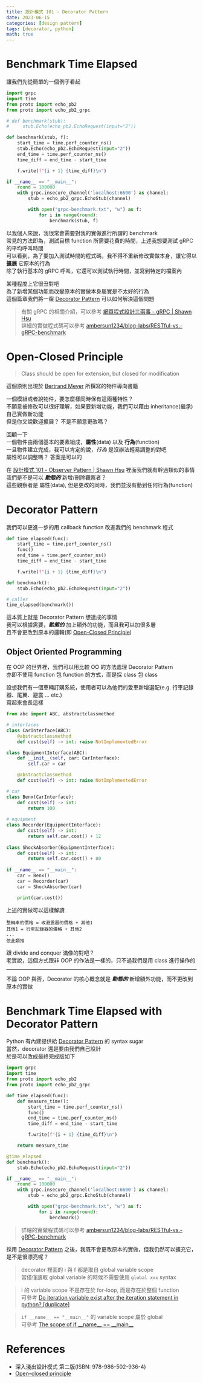 ```yaml
---
title: 設計模式 101 - Decorator Pattern
date: 2023-06-15
categories: [design pattern]
tags: [decorator, python]
math: true
---
```


# Benchmark Time Elapsed
讓我們先從簡單的一個例子看起
```python
import grpc
import time
from proto import echo_pb2
from proto import echo_pb2_grpc

# def benchmark(stub):
#     stub.Echo(echo_pb2.EchoRequest(input="2"))

def benchmark(stub, f):
    start_time = time.perf_counter_ns()
    stub.Echo(echo_pb2.EchoRequest(input="2"))
    end_time = time.perf_counter_ns()
    time_diff = end_time - start_time

    f.write(f"{i + 1} {time_diff}\n")

if __name__ == "__main__":
    round = 100000
    with grpc.insecure_channel('localhost:6600') as channel:
        stub = echo_pb2_grpc.EchoStub(channel)

        with open("grpc-benchmark.txt", "w") as f:
            for i in range(round):
                benchmark(stub, f)
```

以我個人來說，我很常會需要對我的實做進行所謂的 benchmark\
常見的方法即為，測試目標 function 所需要花費的時間，上述我想要測試 gRPC 的平均呼叫時間\
可以看到，為了要加入測試時間的程式碼，我不得不重新修改實做本身，讓它得以 **擴展** 它原本的行為\
除了執行基本的 gRPC 呼叫，它還可以測試執行時間，並寫到特定的檔案內

某種程度上它很丑對吧\
為了新增某個功能而改變原本的實做本身屬實是不太好的行為\
這個篇章我們將一窺 [Decorator Pattern](#decorator-pattern) 可以如何解決這個問題

> 有關 gRPC 的相關介紹，可以參考 [網頁程式設計三兩事 - gRPC \| Shawn Hsu](../../website/website-grpc)\
> 詳細的實做程式碼可以參考 [ambersun1234/blog-labs/RESTful-vs.-gRPC-benchmark](https://github.com/ambersun1234/blog-labs/tree/master/RESTful-vs.-gRPC-benchmark)

# Open-Closed Principle
> Class should be open for extension, but closed for modification

這個原則出現於 [Bertrand Meyer](https://en.wikipedia.org/wiki/Bertrand_Meyer) 所撰寫的物件導向書籍

一個模組或者說物件，要怎麼樣同時保有這兩種特性？\
不願意被修改可以很好理解，如果要新增功能，我們可以藉由 inheritance(繼承) 自己實做新功能\
但是你又說歡迎擴展？ 不是不願意更改嗎？

回顧一下\
一個物件由兩個基本的要素組成，**屬性**(data) 以及 **行為**(function)\
一旦物件建立完成，我可以肯定的說，*行為* 是沒辦法輕易調整的對吧\
屬性可以調整嗎？ 答案是可以的

在 [設計模式 101 - Observer Pattern \| Shawn Hsu](../../design%20pattern/design-pattern-observer) 裡面我們就有幹過類似的事情\
我們是不是可以 ***動態的*** 新增/刪除觀察者？\
這些觀察者是 屬性(data), 但是更改的同時，我們並沒有動到任何行為(function)

# Decorator Pattern
我們可以更進一步的用 callback function 改進我們的 benchmark 程式
```python
def time_elapsed(func):
    start_time = time.perf_counter_ns()
    func()
    end_time = time.perf_counter_ns()
    time_diff = end_time - start_time

    f.write(f"{i + 1} {time_diff}\n")

def benchmark():
    stub.Echo(echo_pb2.EchoRequest(input="2"))

# caller
time_elapsed(benchmark())
```

這本質上就是 Decorator Pattern 想達成的事情\
我可以根據需要，***動態的*** 加上額外的功能，而且我可以加很多層\
且不會更改到原本的邏輯(即 [Open-Closed Principle](#open-closed-principle))

## Object Oriented Programming
在 OOP 的世界裡，我們可以用比較 OO 的方法處理 Decorator Pattern\
亦即不使用 function 包 function 的方式，而是採 class 包 class

設想我們有一個車輛訂購系統，使用者可以為他們的愛車新增選配(e.g. 行車記錄器、尾翼、避震 ... etc.)\
寫起來會長這樣
```python
from abc import ABC, abstractclassmethod

# interfaces
class CarInterface(ABC):
    @abstractclassmethod
    def cost(self) -> int: raise NotImplementedError

class EquipmentInterface(ABC):
    def __init__(self, car: CarInterface):
        self.car = car

    @abstractclassmethod
    def cost(self) -> int: raise NotImplementedError

# car
class Benx(CarInterface):
    def cost(self) -> int:
        return 100
    
# equipment
class Recorder(EquipmentInterface):
    def cost(self) -> int:
        return self.car.cost() + 12
    
class ShockAbsorber(EquipmentInterface):
    def cost(self) -> int:
        return self.car.cost() + 80
    
if __name__ == "__main__":
    car = Benx()
    car = Recorder(car)
    car = ShockAbsorber(car)

    print(car.cost())
```

上述的實做可以這樣解讀
```
整輛車的價格 = 改避震器的價格 + 其他1
其他1 = 行車記錄器的價格 + 其他2
...
依此類推
```
跟 divide and conquer 滿像的對吧？\
老實說，這個方式跟非 OOP 的作法是一樣的，只不過我們是用 class 進行操作的

<hr>

不論 OOP 與否，Decorator 的核心概念就是 ***動態的*** 新增額外功能，而不更改到原本的實做

# Benchmark Time Elapsed with Decorator Pattern
Python 有內建提供給 [Decorator Pattern](#decorator-pattern) 的 syntax sugar\
當然，decorator 還是要由我們自己設計\
於是可以改成最終完成版如下

```python
import grpc
import time
from proto import echo_pb2
from proto import echo_pb2_grpc

def time_elapsed(func):
    def measure_time():
        start_time = time.perf_counter_ns()
        func()
        end_time = time.perf_counter_ns()
        time_diff = end_time - start_time

        f.write(f"{i + 1} {time_diff}\n")

    return measure_time

@time_elapsed
def benchmark():
    stub.Echo(echo_pb2.EchoRequest(input="2"))

if __name__ == "__main__":
    round = 100000
    with grpc.insecure_channel('localhost:6600') as channel:
        stub = echo_pb2_grpc.EchoStub(channel)

        with open("grpc-benchmark.txt", "w") as f:
            for i in range(round):
                benchmark()
```

> 詳細的實做程式碼可以參考 [ambersun1234/blog-labs/RESTful-vs.-gRPC-benchmark](https://github.com/ambersun1234/blog-labs/tree/master/RESTful-vs.-gRPC-benchmark)

採用 [Decorator Pattern](#decorator-pattern) 之後，我既不會更改原本的實做，但我仍然可以擴充它，是不是很漂亮呢？

> decorator 裡面的 i 與 f 都是取自 global variable scope\
> 當僅僅讀取 global variable 的時候不需要使用 `global xxx` syntax

> i 的 variable scope 不是存在於 for-loop, 而是存在於整個 function\
> 可參考 [Do iteration variable exist after the iteration statement in python? \[duplicate\]](https://stackoverflow.com/questions/21394161/do-iteration-variable-exist-after-the-iteration-statement-in-python)

> `if __name__ == "__main__"` 的 variable scope 屬於 global\
> 可參考 [The scope of if \_\_name\_\_ == \_\_main\_\_](https://stackoverflow.com/questions/12807069/the-scope-of-if-name-main)

# References
+ 深入淺出設計模式 第二版(ISBN: 978-986-502-936-4)
+ [Open–closed principle](https://en.wikipedia.org/wiki/Open%E2%80%93closed_principle)